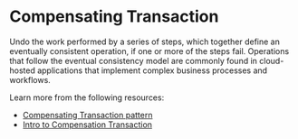 # Compensating Transaction

Undo the work performed by a series of steps, which together define an eventually consistent operation, if one or more of the steps fail. Operations that follow the eventual consistency model are commonly found in cloud-hosted applications that implement complex business processes and workflows.

Learn more from the following resources:

- [Compensating Transaction pattern](https://learn.microsoft.com/en-us/azure/architecture/patterns/compensating-transaction)
- [Intro to Compensation Transaction](https://en.wikipedia.org/wiki/Compensating_transaction)
